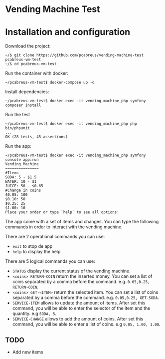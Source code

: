 # Vending Machine Test

# Installation and configuration

Download the project:

    ~/$ git clone https://github.com/pcabreus/vending-machine-test pcabreus-vm-test
    ~/$ cd pcabreus-vm-test

Run the container with docker:
    
    ~/pcabreus-vm-test$ docker-compose up -d
    
Install dependencies:

    ~/pcabreus-vm-test$ docker exec -it vending_machine_php symfony composer install
   
Run the test

    ~/pcabreus-vm-test$ docker exec -it vending_machine_php php bin/phpunit
    ...
    OK (28 tests, 45 assertions)

Run the app:

    ~/pcabreus-vm-test$ docker exec -it vending_machine_php symfony console app:run
    Vending Machine
    ===============
    #Items
    SODA: 5 - $1.5
    WATER: 10 - $1
    JUICE: 50 - $0.65
    #Change in coins
    $0.05: 100
    $0.10: 50
    $0.25: 25
    $1.00: 10
    Place your order or type `help` to see all options:
    
The app come with a set of items and changes. You can type the following commands in order to interact with the vending machine.

There are 2 operational commands you can use:

 * `exit` to stop de app
 * `help` to display the help
 
There are 5 logical commands you can use:

 * `STATUS` display the current status of the vending machine.
 * `<coins> RETURN-COIN` return the inserted money. You can set a list of coins separated by a comma before the command. e.g. `0.05,0.25, RETURN-COIN`.
 * `<coins> GET-<ITEM>` return the selected item. You can set a list of coins separated by a comma before the command. e.g. `0.05,0.25, GET-SODA`.
 * `SERVICE-ITEM` allows to update the amount of items. After set this command, you will be able to enter the selector of the item and the quantity. e.g `SODA, 5`.
 * `SERVICE-CHANGE` allows to add the amount of coins. After set this command, you will be able to enter a list of coins. e.g `0.05, 1.00, 1.00`.

## TODO

* Add new items
